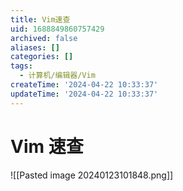 ```yaml
---
title: Vim速查
uid: 1688849860757429
archived: false
aliases: []
categories: []
tags:
  - 计算机/编辑器/Vim
createTime: '2024-04-22 10:33:37'
updateTime: '2024-04-22 10:33:37'
---
```


# Vim 速查

![[Pasted image 20240123101848.png]]
